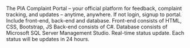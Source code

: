 The PIA Complaint Portal – your official platform for feedback, complaint tracking, and updates – anytime, anywhere. If not login, signup to portal.
Include front-end, back-end and database.
Front-end consists of HTML, CSS, Bootstrap, JS
Back-end consists of C#.
Database consists of Microsoft SQL Server Management Studio.
Real-time status update. Each status will be updates in 24 hours. 
